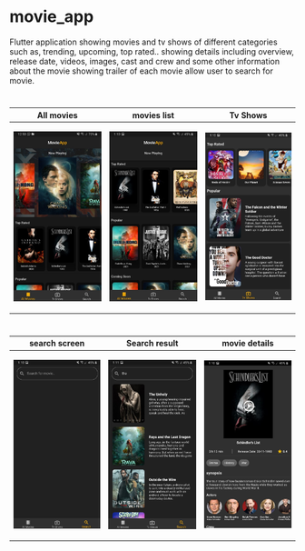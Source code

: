 # movie_app

Flutter application showing movies and tv shows of different categories such as, trending, upcoming, top rated..
showing details including overview, release date, videos, images, cast and crew and some other information about the movie
showing trailer of each movie 
allow user to search for movie.


#
#




| All movies   | movies list | Tv Shows |
| -------------- | -------------- | -------------- |
| <p align="center"> <img src="screenshots/movieHome.jpg" width="100%"> </p> | <p align="center"> <img src="screenshots/movieLists.jpg" width="100%"> </p> | <p align="center"> <img src="screenshots/tvShows.jpg" width="100%"> </p> |



#
#




| search screen | Search result |movie details|
| -------------- | -------------- |-------------- |
| <p align="center"> <img src="screenshots/emptySearch.jpg" width="100%"> </p> | <p align="center"> <img src="screenshots/searchResult.jpg" width="100%"> </p> |  <p align="center"> <img src="screenshots/movieDetails.jpg" width="100%"> </p> | 


